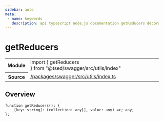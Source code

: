```yaml
---
sidebar: auto
meta:
 - name: keywords
   description: api typescript node.js documentation getReducers decorator
---
```

# getReducers <Badge text="Decorator" type="decorator"/>
<!-- Summary -->
<section class="symbol-info"><table class="is-full-width"><tbody><tr><th>Module</th><td><div class="lang-typescript"><span class="token keyword">import</span> { getReducers }&nbsp;<span class="token keyword">from</span>&nbsp;<span class="token string">"@tsed/swagger/src/utils/index"</span></div></td></tr><tr><th>Source</th><td><a href="https://github.com/Romakita/ts-express-decorators/blob/v4.31.4/packages/swagger/src/utils/index.ts#L0-L0">/packages/swagger/src/utils/index.ts</a></td></tr></tbody></table></section>

<!-- Overview -->
## Overview


<pre><code class="typescript-lang ">function <span class="token function">getReducers</span><span class="token punctuation">(</span><span class="token punctuation">)</span><span class="token punctuation">:</span> <span class="token punctuation">{</span>
    <span class="token punctuation">[</span>key<span class="token punctuation">:</span> <span class="token keyword">string</span><span class="token punctuation">]</span><span class="token punctuation">:</span> <span class="token punctuation">(</span>collection<span class="token punctuation">:</span> <span class="token keyword">any</span><span class="token punctuation">[</span><span class="token punctuation">]</span><span class="token punctuation">,</span> value<span class="token punctuation">:</span> <span class="token keyword">any</span><span class="token punctuation">)</span> =&gt<span class="token punctuation">;</span> <span class="token keyword">any</span><span class="token punctuation">;</span>
<span class="token punctuation">}</span><span class="token punctuation">;</span>
</code></pre>